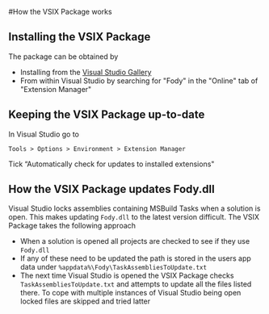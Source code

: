 #How the VSIX Package works

## Installing the VSIX Package 

The package can be obtained by

 * Installing from the [Visual Studio Gallery](http://visualstudiogallery.msdn.microsoft.com/074a2a26-d034-46f1-8fe1-0da97265eb7a) 
 * From within Visual Studio by searching for "Fody" in the "Online" tab of "Extension Manager"

## Keeping the VSIX Package up-to-date 

In Visual Studio go to 

`Tools > Options > Environment > Extension Manager`

Tick “Automatically check for updates to installed extensions"

## How the VSIX Package updates Fody.dll 

Visual Studio locks assemblies containing MSBuild Tasks when a solution is open. This makes updating `Fody.dll` to the latest version difficult. 
The VSIX Package takes the following approach

 * When a solution is opened all projects are checked to see if they use `Fody.dll`
 * If any of these need to be updated the path is stored in the users app data under 
   `%appdata%\Fody\TaskAssembliesToUpdate.txt`
 * The next time Visual Studio is opened the VSIX Package checks `TaskAssembliesToUpdate.txt` and attempts to update all the files listed there. To cope with multiple instances of Visual Studio being open locked files are skipped and tried latter